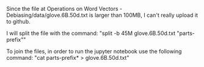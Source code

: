 Since the file at Operations on Word Vectors - Debiasing/data/glove.6B.50d.txt is larger than 100MB, I can't really upload it to github.

I will split the file with the command: "split -b 45M glove.6B.50d.txt "parts-prefix""

To join the files, in order to run the jupyter notebook use the following command: "cat parts-prefix* > glove.6B.50d.txt"
